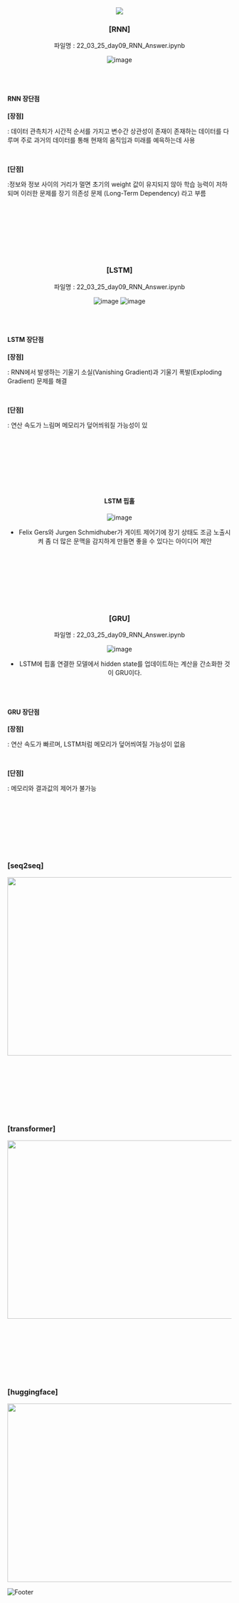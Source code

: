 <div align="center">
  
  <img src="https://capsule-render.vercel.app/api?type=waving&color=gradient&height=200&section=header&text=NLP&fontSize=50" />
  
  ### [RNN]
  
  파일명 : 22_03_25_day09_RNN_Answer.ipynb
  
  ![image](https://user-images.githubusercontent.com/37567501/174435532-015c35c4-e4e3-4c8e-90aa-1ede117e101b.png)
  
</div>

  <br/><br/>
  
  #### RNN 장단점
  
  **[장점]**
  
  : 데이터 관측치가 시간적 순서를 가지고 변수간 상관성이 존재이 존재하는 데이터를 다루며 주로 과거의 데이터를 통해 현재의 움직임과 미래를 예윽하는데 사용
  
  <br/>
  
  **[단점]**
  
  :정보와 정보 사이의 거리가 멀면 초기의 weight 값이 유지되지 않아 학습 능력이 저하되며 이러한 문제를 장기 의존성 문제 (Long-Term Dependency) 라고 부름
  
  <br/><br/>
  ---
  <br/><br/>

<div align="center">
  
  ### [LSTM]
  
  파일명 : 22_03_25_day09_RNN_Answer.ipynb
  
  ![image](https://user-images.githubusercontent.com/37567501/174436482-bdde3a14-54bb-4a96-863d-05b2591fe8f8.png)
  ![image](https://user-images.githubusercontent.com/37567501/174436360-7c10e338-4c71-4135-af90-daaa3197f59b.png)

</div>

  <br/><br/>
  
  #### LSTM 장단점
  
  **[장점]**
  
  : RNN에서 발생하는 기울기 소실(Vanishing Gradient)과 기울기 폭발(Exploding Gradient) 문제를 해결
  
  <br/>
  
  **[단점]**
  
  : 연산 속도가 느림며 메모리가 덮어씌워질 가능성이 있
  
  <br/><br/>
  ---
  <br/><br/>
  
<div align="center">
  
  #### LSTM 핍홀
  
  ![image](https://user-images.githubusercontent.com/37567501/174436764-cfc33413-3936-47a0-9844-4e30cac5c448.png)
  
  - Felix Gers와 Jurgen Schmidhuber가 게이트 제어기에 장기 상태도 조금 노출시켜 좀 더 많은 문맥을 감지하게 만들면 좋을 수 있다는 아이디어 제안
  
</div>

  <br/><br/>
  ---
  <br/><br/>
  
  
<div align="center">
  
  ### [GRU]
  
  파일명 : 22_03_25_day09_RNN_Answer.ipynb
  
  ![image](https://user-images.githubusercontent.com/37567501/174436580-a76e8428-4bde-45e4-aee9-4c5ea732002c.png)
  
  - LSTM에 핍홀 연결한 모델에서 hidden state를 업데이트하는 계산을 간소화한 것이 GRU이다.
  
</div>

  <br/><br/>
  
  #### GRU 장단점
  
  **[장점]**
  
  : 연산 속도가 빠르며, LSTM처럼 메모리가 덮어씌여질 가능성이 없음
  
  <br/>
  
  **[단점]**
  
  : 메모리와 결과값의 제어가 불가능
  
  
  <br/><br/>
  ---
  <br/><br/>
  
  
  ### [seq2seq]
  <img src=https://user-images.githubusercontent.com/37567501/174423209-69e83f82-3846-48f3-901e-20f40ec46e4a.png width="850" height="400"/>
  
  <br/><br/>
  ---
  <br/><br/>
  
  ### [transformer]
  <img src=https://user-images.githubusercontent.com/37567501/174423209-69e83f82-3846-48f3-901e-20f40ec46e4a.png width="850" height="400"/>
  
  <br/><br/>
  ---
  <br/><br/>
  
  ### [huggingface]
  <img src=https://user-images.githubusercontent.com/37567501/174423209-69e83f82-3846-48f3-901e-20f40ec46e4a.png width="850" height="400"/>
  
  
  ![Footer](https://capsule-render.vercel.app/api?type=waving&color=gradient&height=200&section=footer)

